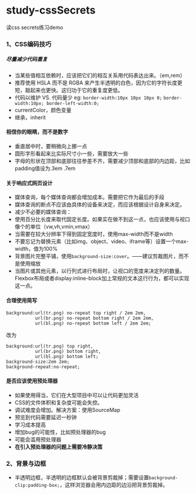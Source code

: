 # study-cssSecrets
读css secrets练习demo

### 1、CSS编码技巧
##### 尽量减少代码重复
 * 当某些值相互依赖时，应该把它们的相互关系用代码表达出来。（em,rem）
 * 推荐使用 HSLA 而不是 RGBA 来产生半透明的白色，因为它的字符长度更短，敲起来也更快。这归功于它的重复度更低。
 * 代码以维护 VS. 代码量少
	eg:
		`border-width:10px 10px 10px 0;`
		```
		border-width:10px;
		border-left-width:0;
		```
 * currentColor，颜色变量
 * 继承，inherit
#### 相信你的眼睛，而不是数字
 * 垂直居中时，要稍微向上挪一点
 * 圆形字形看起来比实际尺寸小一些，需要放大一些
 * 字母的形状在顶部和底部往往参差不齐，需要减少顶部和底部的内边距，比如padding值设为.3em .7em
#### 关于响应式网页设计
 * 媒体查询，每个媒体查询都会增加成本。需要把它作为最后的手段
 * 媒体查询的断点不应该由具体的设备来决定，而应该根据设计自身来决定。
 * 减少不必要的媒体查询：
  * 使用百分比长度来取代固定长度。如果实在做不到这一点，也应该使用与视口像个的单位（vw,vh,vmin,vmax）
  * 当需要在较大分辨率下得到固定宽度时，使用max-width而不是width
  * 不要忘记为替换元素（比如img、object、video、iframe等）设置一个max-width，值为100%
  * 背景图片完整平铺，使用`background-size:cover`。——建议剪裁图片，而不是使用缩放
  * 当图片或其他元素，以行列式进行布局时，让视口的宽度来决定列的数量。Flexbox布局或者display:inline-block加上常规的文本这行行为，都可以实现这一点。
#### 合理使用简写
```
background:url(tr.png) no-repeat top right / 2em 2em,
           url(br.png) no-repeat bottom right / 2em 2em,
		   url(bl.png) no-repeat bottom left / 2em 2em;
```
改为
```
background:url(tr.png) top right,
           url(br.png) bottom right,
		   url(bl.png) bottom left;
background-size:2em 2em;
background-repeat:no-repeat;
```
#### 是否应该使用预处理器
 * 如果使用得当，它们在大型项目中可以让代码更加灵活
 * CSS的文件体积和复杂度可能会失控。
 * 调试难度会增加。解决方案：使用SourceMap
 * 预览到代码需要延迟一秒钟
 * 学习成本提高
 * 增加bug的可能性，比如预处理器的bug
 * 可能会滥用预处理器
 * **在引入预处理器的问题上需要冷静决策**

### 2、背景与边框
 * 半透明边框，半透明的边框默认会被背景剪裁掉；需要设置`background-clip:padding-box;`，这样浏览器会用内边距的边沿把背景剪裁掉。
 